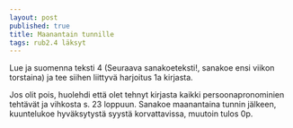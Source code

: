```yaml
---
layout: post
published: true
title: Maanantain tunnille
tags: rub2.4 läksyt
---
```

Lue ja suomenna teksti 4 (Seuraava sanakoeteksti!, sanakoe ensi viikon torstaina) ja tee siihen liittyvä harjoitus 1a kirjasta. 

Jos olit pois, huolehdi että olet tehnyt kirjasta kaikki persoonapronominien tehtävät ja vihkosta s. 23 loppuun. Sanakoe maanantaina tunnin jälkeen, kuuntelukoe hyväksytystä syystä korvattavissa, muutoin tulos 0p.

